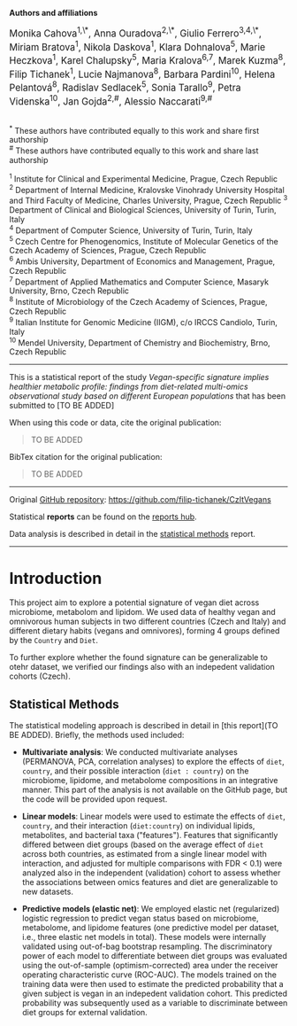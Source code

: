 **Authors and affiliations**

<div style="font-size: larger;">
Monika Cahova<sup>1,\*</sup>, Anna Ouradova<sup>2,\*</sup>, Giulio Ferrero<sup>3,4,\*</sup>, Miriam Bratova<sup>1</sup>, Nikola Daskova<sup>1</sup>, Klara Dohnalova<sup>5</sup>, Marie Heczkova<sup>1</sup>, Karel Chalupsky<sup>5</sup>, Maria Kralova<sup>6,7</sup>, Marek Kuzma<sup>8</sup>, Filip Tichanek<sup>1</sup>, Lucie Najmanova<sup>8</sup>, Barbara Pardini<sup>10</sup>, Helena Pelantová<sup>8</sup>, Radislav Sedlacek<sup>5</sup>, Sonia Tarallo<sup>9</sup>, Petra Videnska<sup>10</sup>, Jan Gojda<sup>2,#</sup>, Alessio Naccarati<sup>9,#</sup>
</div>

<br>

<sup>*</sup> These authors have contributed equally to this work and share first authorship   
<sup>#</sup> These authors have contributed equally to this work and share last authorship   

<sup>1</sup> Institute for Clinical and Experimental Medicine, Prague, Czech Republic     
<sup>2</sup> Department of Internal Medicine, Kralovske Vinohrady University Hospital and Third Faculty of Medicine, Charles University, Prague, Czech Republic
<sup>3</sup> Department of Clinical and Biological Sciences, University of Turin, Turin, Italy      
<sup>4</sup> Department of Computer Science, University of Turin, Turin, Italy   
<sup>5</sup> Czech Centre for Phenogenomics, Institute of Molecular Genetics of the Czech Academy of Sciences, Prague, Czech Republic   
<sup>6</sup> Ambis University, Department of Economics and Management, Prague, Czech Republic   
<sup>7</sup> Department of Applied Mathematics and Computer Science, Masaryk University, Brno, Czech Republic   
<sup>8</sup> Institute of Microbiology of the Czech Academy of Sciences, Prague, Czech Republic        
<sup>9</sup> Italian Institute for Genomic Medicine (IIGM), c/o IRCCS Candiolo, Turin, Italy   
<sup>10</sup> Mendel University, Department of Chemistry and Biochemistry, Brno, Czech Republic

---------------------------------------------------------------------------------------------------

This is a statistical report of the study *Vegan-specific signature implies healthier metabolic profile: findings from diet-related multi-omics observational study based on different European populations* that has been submitted to [TO BE ADDED]

When using this code or data, cite the original publication:

> TO BE ADDED

BibTex citation for the original publication:

> TO BE ADDED

---------------------------------------------------------------------------------------------------

Original [GitHub repository](https://github.com/filip-tichanek/CzItVegans): https://github.com/filip-tichanek/CzItVegans

Statistical **reports** can be found on the [reports hub](https://filip-tichanek.github.io/CzItVegans/).

Data analysis is described in detail in the [statistical methods](https://filip-tichanek.github.io/CzItVegans/html_reports/478_code04_methods.html) report.

----------------------------------------------------------------------------------------------------

# Introduction

This project aim to explore a potential signature of vegan diet across microbiome, metabolom and lipidom. We used data of healthy vegan and omnivorous human subjects in two different countries (Czech and Italy) and different dietary habits (vegans and omnivores), forming 4 groups defined by the `Country` and `Diet`.

To further explore whether the found signature can be generalizable to otehr dataset, we verified our findings also with an indepedent validation cohorts (Czech). 


## Statistical Methods

The statistical modeling approach is described in detail in [this report](TO BE ADDED). Briefly, the methods used included:

- **Multivariate analysis**: We conducted multivariate analyses (PERMANOVA, PCA, correlation analyses) to explore the effects of `diet`, `country`, and their possible interaction (`diet : country`) on the microbiome, lipidome, and metabolome compositions in an integrative manner. This part of the analysis is not available on the GitHub page, but the code will be provided upon request.

- **Linear models**: Linear models were used to estimate the effects of `diet`, `country`, and their interaction (`diet:country`) on individual lipids, metabolites, and bacterial taxa ("features"). Features that significantly differed between diet groups (based on the average effect of `diet` across both countries, as estimated from a single linear model with interaction, and adjusted for multiple comparisons with FDR < 0.1) were analyzed also in the independent (validation) cohort to assess whether the associations between omics features and diet are generalizable to new datasets.

- **Predictive models (elastic net)**: We employed elastic net (regularized) logistic regression to predict vegan status based on microbiome, metabolome, and lipidome features (one predictive model per dataset, i.e., three elastic net models in total). These models were internally validated using out-of-bag bootstrap resampling. The discriminatory power of each model to differentiate between diet groups was evaluated using the out-of-sample (optimism-corrected) area under the receiver operating characteristic curve (ROC-AUC). The models trained on the training data were then used to estimate the predicted probability that a given subject is vegan in an indepedent validation cohort. This predicted probability was subsequently used as a variable to discriminate between diet groups for external validation.



